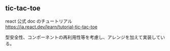 ## tic-tac-toe
react 公式 doc のチュートリアル</br>
https://ja.react.dev/learn/tutorial-tic-tac-toe

型安全性、コンポーネントの再利用性等を考慮し、アレンジを加えて実装している。

